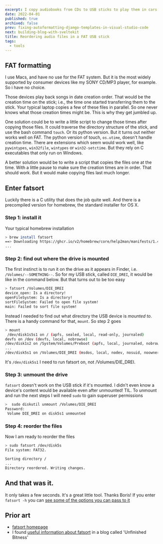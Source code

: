 ```yaml
---
excerpt: I copy audiobooks from CDs to USB sticks to play them in cars and random device like old radios. But often those devices play the files out of order. Reordering files in <abbr title="File Allocation Table">FAT</abbr> USB sticks is harder than I thought. Luckily, a chap by the name of Boris Leidner has written a useful tool for that.
date: 2022-04-01
published: true
archived: false
prev: fixing-autoformatting-django-templates-in-visual-studio-code
next: building-blog-with-sveltekit
title: Reordering audio files in a FAT USB stick
tags:
  - tools
---
```


## FAT formatting

I use Macs, and have no use for the FAT system. But it is the most widely supported by consumer devices like my SONY CD/MP3 player, for example. So i have no choice.

Those devices play back songs in date creation order. That would be the creation time on the stick; i.e., the time one started transferring them to the stick. Your typical laptop copies a few of these files in parallel. So one never knows what those creation times might be. This is why they get jumbled up.

One solution could be to write a little script to change those times after copying those files. It could traverse the directory structure of the stick, and use the bash command `touch`. Or its python version. But it turns out neither works well on FAT. The python version of touch, `os.utime`, doesn't handle creation time. There are extensions which seem would work well, like `pywintypes`, `win32file`, `wintypes` or `win32-setctime`. But they rely on C executables that only run on Windows.

A better solution would be to write a script that copies the files one at the time. With a little pause to make sure the creation times are in order. That should work. But it would make copying files last much longer.

## Enter fatsort

Luckily there is a C utility that does the job quite well. And there is a precompiled version for homebrew, the standard installer for OS X.

### Step 1: install it

Your typical homebrew installation

```bash
> brew install fatsort
==> Downloading https://ghcr.io/v2/homebrew/core/help2man/manifests/1.49.1
...
```

### Step 2: find out where the drive is mounted

The first instinct is to run it on the drive as it appears in Finder, i.e. `/Volumes/--SOMETHING--`. So for my USB stick, called `DIE_DREI`, it would be like in the command below. But that turns out to be too easy

```bash
> fatsort /Volumes/DIE_DREI
device_open: Is a directory!
openFileSystem: Is a directory!
sortFileSystem: Failed to open file system!
main: Failed to sort file system!
```

Instead I needed to find out what directory the USB device is _mounted to_. There is a handy command for that, `mount`. So step 2 goes

```bash
> mount
 /dev/disk1s5s1 on / (apfs, sealed, local, read-only, journaled)
devfs on /dev (devfs, local, nobrowse)
/dev/disk1s2 on /System/Volumes/Preboot (apfs, local, journaled, nobrowse)
...
/dev/disk5s1 on /Volumes/DIE_DREI (msdos, local, nodev, nosuid, noowners)
```

It's `/dev/disk5s1` I need to run fatsort on, not /Volumes/DIE_DREI.

### Step 3: unmount the drive

`fatsort` doesn't work on the USB stick if it's mounted. I didn't even know a device's content would be available even after unmounted! TIL. To unmount and run the next steps I will need `sudo` to gain superuser permissions

```bash
>  sudo diskutil unmount /Volumes/DIE_DREI
Password:
 Volume DIE_DREI on disk5s1 unmounted
```

### Step 4: reorder the files

Now I am ready to reorder the files

```bash
> sudo fatsort /dev/disk5s
File system: FAT32.

Sorting directory /
...
Directory reordered. Writing changes.
```

## And that was it.

It only takes a few seconds. It's a great little tool. Thanks Boris! If you enter `fatsort -h` you can [see some of the options you can pass to it](https://fatsort.sourceforge.io/fatsort.1.html)

## Prior art

- [fatsort homepage](https://fatsort.sourceforge.io/)
- I found [useful information about fatsort](https://unfinishedbitness.info/2014/04/16/alphabetically-sorting-fat-usb-drives-with-mac-osx/) in a blog called 'Unfinished Bitness'
